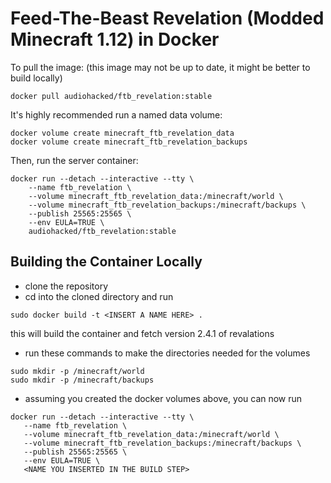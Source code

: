 # Feed-The-Beast Revelation (Modded Minecraft 1.12) in Docker
To pull the image: (this image may not be up to date, it might be better to build locally)
```
docker pull audiohacked/ftb_revelation:stable
```

It's highly recommended run a named data volume:
```
docker volume create minecraft_ftb_revelation_data
docker volume create minecraft_ftb_revelation_backups
```

Then, run the server container:
```
docker run --detach --interactive --tty \
    --name ftb_revelation \
    --volume minecraft_ftb_revelation_data:/minecraft/world \
    --volume minecraft_ftb_revelation_backups:/minecraft/backups \
    --publish 25565:25565 \
    --env EULA=TRUE \
    audiohacked/ftb_revelation:stable
```

## Building the Container Locally
 * clone the repository
  * cd into the cloned directory and run
 ```
 sudo docker build -t <INSERT A NAME HERE> .
 ```
 this will build the container and fetch version 2.4.1 of revalations
 * run these commands to make the directories needed for the volumes
 ```
 sudo mkdir -p /minecraft/world
 sudo mkdir -p /minecraft/backups
 ```
 * assuming you created the docker volumes above, you can now run
 ```
docker run --detach --interactive --tty \
    --name ftb_revelation \
    --volume minecraft_ftb_revelation_data:/minecraft/world \
    --volume minecraft_ftb_revelation_backups:/minecraft/backups \
    --publish 25565:25565 \
    --env EULA=TRUE \
    <NAME YOU INSERTED IN THE BUILD STEP>
```